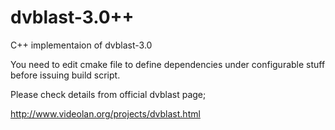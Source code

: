 # dvblast-3.0++
C++ implementaion of dvblast-3.0

You need to edit cmake file to define dependencies under configurable stuff before issuing build script.

Please check details from official dvblast page;

http://www.videolan.org/projects/dvblast.html

